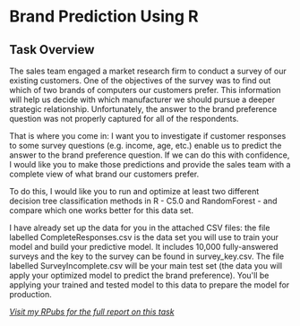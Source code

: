 # Brand Prediction Using R

## Task Overview

The sales team engaged a market research firm to conduct a survey of our existing customers. One of the objectives of the survey was to find out which of two brands of computers our customers prefer. This information will help us decide with which manufacturer we should pursue a deeper strategic relationship. Unfortunately, the answer to the brand preference question was not properly captured for all of the respondents.

That is where you come in: I want you to investigate if customer responses to some survey questions (e.g. income, age, etc.) enable us to predict the answer to the brand preference question. If we can do this with confidence, I would like you to make those predictions and provide the sales team with a complete view of what brand our customers prefer.

To do this, I would like you to run and optimize at least two different decision tree classification methods in R - C5.0 and RandomForest - and compare which one works better for this data set. 

I have already set up the data for you in the attached CSV files: the file labelled CompleteResponses.csv is the data set you will use to train your model and build your predictive model. It includes 10,000 fully-answered surveys and the key to the survey can be found in survey_key.csv. The file labelled SurveyIncomplete.csv will be your main test set (the data you will apply your optimized model to predict the brand preference). You'll be applying your trained and tested model to this data to prepare the model for production.


_[Visit my RPubs for the full report on this task](http://rpubs.com/kaisk/486416)_

